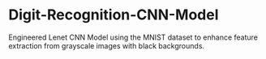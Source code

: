 # Digit-Recognition-CNN-Model
Engineered Lenet CNN Model using the MNIST dataset to enhance feature extraction from grayscale images with black backgrounds.
